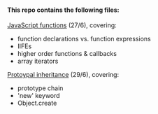 #### This repo contains the following files:

[JavaScript functions](./js-functions.md) (27/6), covering:
- function declarations vs. function expressions
- IIFEs
- higher order functions & callbacks
- array iterators

[Protoypal inheritance](./prototypal-inheritance.md) (29/6), covering:
- prototype chain
- 'new' keyword
- Object.create